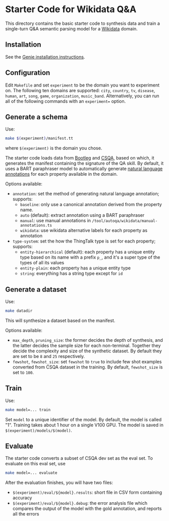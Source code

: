 # Starter Code for Wikidata Q&A

This directory contains the basic starter code to synthesis data and train a single-turn Q\&A semantic parsing model for a [Wikidata](https://wikidata.org) domain.

## Installation

See the [Genie installation instructions](/doc/install.md).

## Configuration

Edit `Makefile` and set `experiment` to be the domain you want to experiment on. 
The following ten domains are supported: `city`, `country`, `tv`, `disease`, `human`, `art`, `song`, `game`, `organization`, `music_band`.
Alternatively, you can run all of the following commands with an `experiment=` option. 

## Generate a schema
Use:
```bash
make $(experiment)/manifest.tt
```
where `$(experiment)` is the domain you chose. 

The starter code loads data from [Bootleg](https://github.com/HazyResearch/bootleg) and [CSQA](https://amritasaha1812.github.io/CSQA/), based on which, it generates the manifest containing the signature of the QA skill. By default, it uses a BART paraphraser model to automatically generate [natural language annotations](https://wiki.almond.stanford.edu/genie/annotations#canonical-forms) for each property available in the domain. 

Options available:
- `annotation`: set the method of generating natural language annotation; supports:
  - `baseline`: only use a canonical annotation derived from the property name. 
  - `auto` (default): extract annotation using a BART paraphraser 
  - `manual`: use manual annotations in `/tool/autoqa/wikidata/manual-annotations.ts`
  - `wikidata`: use wikidata alternative labels for each property as annotation
- `type-system`: set the how the ThingTalk type is set for each property; supports:
  - `entity-hierarchical` (default): each property has a unique entity type based on its name with a prefix `p_`, and it's a super type of the types of all its values
  - `entity-plain`: each property has a unique entity type
  - `string`: everything has a string type except for `id`
## Generate a dataset
Use:
```bash
make datadir 
```
This will synthesize a dataset based on the manifest. 

Options available:
- `max_depth`, `pruning_size`: the former decides the depth of synthesis, and the latter decides the sample size for each non-terminal. Together they decide the complexity and size of the synthetic dataset. By default they are set to be `8` and `25` respectively.
- `fewshot`, `fewshot_size`: set `fewshot` to `true` to include few shot examples converted from CSQA dataset in the training. By default, `fewshot_size` is set to `100`. 
  

## Train
Use:
```bash
make model=... train
```
Set `model` to a unique identifier of the model. By default, the model is called "1".
Training takes about 1 hour on a single V100 GPU. The model is saved in `$(experiment)/models/$(model)`.


## Evaluate 
The starter code converts a subset of CSQA dev set as the eval set. To evaluate on this eval set, use 
```bash
make model=... evaluate 
```

After the evaluation finishes, you will have two files:
- `$(experiment)/eval/${model}.results`: short file in CSV form containing accuracy
- `$(experiment)/eval/${model}.debug`: the error analysis file which compares the output of the model with the gold annotation, and reports all the errors


